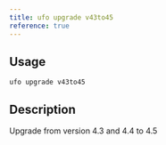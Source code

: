 ```yaml
---
title: ufo upgrade v43to45
reference: true
---
```


## Usage

    ufo upgrade v43to45

## Description

Upgrade from version 4.3 and 4.4 to 4.5
